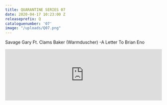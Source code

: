```yaml
---
title: QUARANTINE SERIES 07
date: 2020-04-17 10:23:00 Z
releaseprefix: Q
cataloguenumber: '07'
image: "/uploads/Q07.png"
---
```


Savage Gary Ft. Clams Baker (Warmduscher) -A Letter To Brian Eno

<iframe width="100%" height="166" scrolling="no" frameborder="no" allow="autoplay" src="https://w.soundcloud.com/player/?url=https%3A//api.soundcloud.com/tracks/786970657&color=%23ffcc00&auto_play=false&hide_related=false&show_comments=true&show_user=true&show_reposts=false&show_teaser=true"></iframe>